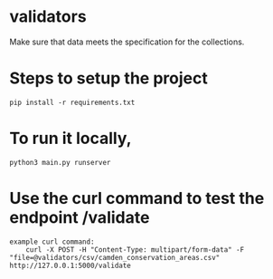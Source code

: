 # validators
Make sure that data meets the specification for the collections.


# Steps to setup the project
    pip install -r requirements.txt

# To run it locally, 
    python3 main.py runserver

# Use the curl command to test the endpoint /validate
    example curl command: 
        curl -X POST -H "Content-Type: multipart/form-data" -F "file=@validators/csv/camden_conservation_areas.csv" http://127.0.0.1:5000/validate 

